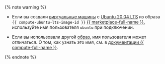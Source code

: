 {% note warning %}

* Если вы создали [виртуальные машины](../../../compute/concepts/vm.md) с [Ubuntu 20.04 LTS](/marketplace/products/yc/ubuntu-20-04-lts) из образа `{{ compute-ubuntu-lts-image-id }}` [{{ marketplace-full-name }}](../../../marketplace/), используйте имя пользователя `ubuntu` при подключении.


* Если вы использовали другой [образ](../../../compute/concepts/image.md), имя пользователя может отличаться. О том, как узнать это имя, см. в [документации {{ compute-full-name }}](../../../compute/concepts/vm-metadata.md#keys-processed-in-public-images).


{% endnote %}